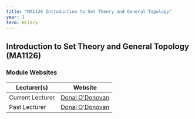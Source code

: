```yaml
---
title: "MA1126 Introduction to Set Theory and General Topology"
year: 1
term: Hilary
---
```

## Introduction to Set Theory and General Topology (MA1126)
### Module Websites

| Lecturer(s)  | Website |
| ------------- | ------------- |
| Current Lecturer | [Donal O'Donovan](https://www.maths.tcd.ie/~don/) |
|  Past Lecturer |  [Donal O'Donovan](https://www.maths.tcd.ie/~don/) |
